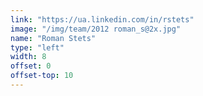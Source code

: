 ```yaml
---
link: "https://ua.linkedin.com/in/rstets"
image: "/img/team/2012 roman_s@2x.jpg"
name: "Roman Stets"
type: "left"
width: 8
offset: 0
offset-top: 10
---
```

